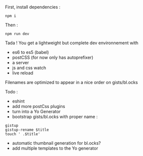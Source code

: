 
First, install dependencies :
```
npm i
```

Then :
```
npm run dev
```

Tada ! You get a lightweight but complete dev environnement with
- es6 to es5 (babel)
- postCSS (for now only has autoprefixer)
- a server
- js and css watch
- live reload

Filenames are optimized to appear in a nice order on gists/bl.ocks

Todo :
- eshint
- add more postCss plugins
- turn into a Yo Generator
- bootstrap gists/bl.ocks with proper name :
```
gistup
gistup-rename $title
touch ' .$title'
```
- automatic thumbnail generation for bl.ocks?
- add multiple templates to the Yo generator
